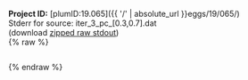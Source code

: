 **Project ID:** [plumID:19.065]({{ '/' | absolute_url }}eggs/19/065/)  
Stderr for source:  iter_3_pc_[0.3,0.7].dat   
(download [zipped raw stdout](iter_3_pc_[0.3,0.7].dat.plumed_master.stdout.txt.zip))  
{% raw %}
<pre>
</pre>
{% endraw %}
